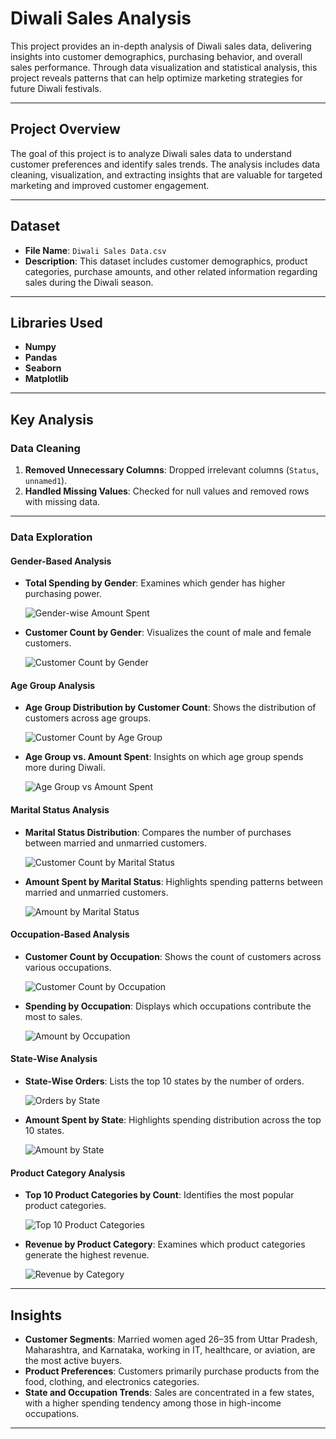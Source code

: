 # Diwali Sales Analysis

This project provides an in-depth analysis of Diwali sales data, delivering insights into customer demographics, purchasing behavior, and overall sales performance. Through data visualization and statistical analysis, this project reveals patterns that can help optimize marketing strategies for future Diwali festivals.

---

## Project Overview

The goal of this project is to analyze Diwali sales data to understand customer preferences and identify sales trends. The analysis includes data cleaning, visualization, and extracting insights that are valuable for targeted marketing and improved customer engagement.

---

## Dataset

- **File Name**: `Diwali Sales Data.csv`
- **Description**: This dataset includes customer demographics, product categories, purchase amounts, and other related information regarding sales during the Diwali season.

---

## Libraries Used

- **Numpy**
- **Pandas**
- **Seaborn**
- **Matplotlib**

---

## Key Analysis

### Data Cleaning
1. **Removed Unnecessary Columns**: Dropped irrelevant columns (`Status`, `unnamed1`).
2. **Handled Missing Values**: Checked for null values and removed rows with missing data.

---

### Data Exploration

#### Gender-Based Analysis
- **Total Spending by Gender**: Examines which gender has higher purchasing power.

  ![Gender-wise Amount Spent](https://github.com/nishikanta24/Diwali_Sales_Analysis/blob/main/pics/Gender%20amoiunt%20barplot.png)

- **Customer Count by Gender**: Visualizes the count of male and female customers.

  ![Customer Count by Gender](https://github.com/nishikanta24/Diwali_Sales_Analysis/blob/main/pics/male%20and%20female%20customer%20count%20plot.png)

#### Age Group Analysis
- **Age Group Distribution by Customer Count**: Shows the distribution of customers across age groups.

  ![Customer Count by Age Group](https://github.com/nishikanta24/Diwali_Sales_Analysis/blob/main/pics/Customer%20count%20age%20group%20wise.png)

- **Age Group vs. Amount Spent**: Insights on which age group spends more during Diwali.

  ![Age Group vs Amount Spent](https://github.com/nishikanta24/Diwali_Sales_Analysis/blob/main/pics/age%20group%20vs%20amount.png)

#### Marital Status Analysis
- **Marital Status Distribution**: Compares the number of purchases between married and unmarried customers.

  ![Customer Count by Marital Status](https://github.com/nishikanta24/Diwali_Sales_Analysis/blob/main/pics/married%20unmarried%20count.png)

- **Amount Spent by Marital Status**: Highlights spending patterns between married and unmarried customers.

  ![Amount by Marital Status](https://github.com/nishikanta24/Diwali_Sales_Analysis/blob/main/pics/married%20unmarried%20amount.png)

#### Occupation-Based Analysis
- **Customer Count by Occupation**: Shows the count of customers across various occupations.

  ![Customer Count by Occupation](https://github.com/nishikanta24/Diwali_Sales_Analysis/blob/main/pics/occupation.png)

- **Spending by Occupation**: Displays which occupations contribute the most to sales.

  ![Amount by Occupation](https://github.com/nishikanta24/Diwali_Sales_Analysis/blob/main/pics/occupation%20spent.png)

#### State-Wise Analysis
- **State-Wise Orders**: Lists the top 10 states by the number of orders.

  ![Orders by State](https://github.com/nishikanta24/Diwali_Sales_Analysis/blob/main/pics/statewise%20orders.png)

- **Amount Spent by State**: Highlights spending distribution across the top 10 states.

  ![Amount by State](https://github.com/nishikanta24/Diwali_Sales_Analysis/blob/main/pics/ste%20wise%20ampunt%20spent.png)

#### Product Category Analysis
- **Top 10 Product Categories by Count**: Identifies the most popular product categories.

  ![Top 10 Product Categories](https://github.com/nishikanta24/Diwali_Sales_Analysis/blob/main/pics/top%2010%20product%20categories.png)

- **Revenue by Product Category**: Examines which product categories generate the highest revenue.

  ![Revenue by Category](https://github.com/nishikanta24/Diwali_Sales_Analysis/blob/main/pics/Revenue%20category%20wise.png)

---

## Insights

- **Customer Segments**: Married women aged 26–35 from Uttar Pradesh, Maharashtra, and Karnataka, working in IT, healthcare, or aviation, are the most active buyers.
- **Product Preferences**: Customers primarily purchase products from the food, clothing, and electronics categories.
- **State and Occupation Trends**: Sales are concentrated in a few states, with a higher spending tendency among those in high-income occupations.

---


